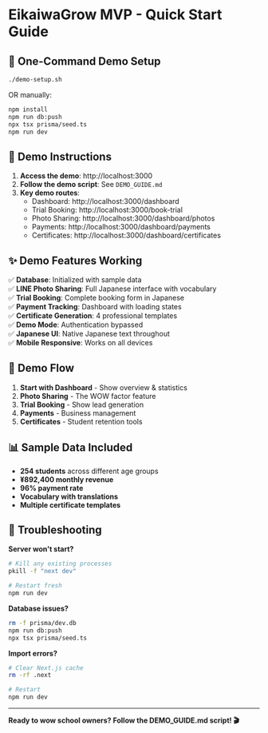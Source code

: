 # EikaiwaGrow MVP - Quick Start Guide

## 🚀 One-Command Demo Setup

```bash
./demo-setup.sh
```

OR manually:

```bash
npm install
npm run db:push
npx tsx prisma/seed.ts  
npm run dev
```

## 📖 Demo Instructions

1. **Access the demo**: http://localhost:3000
2. **Follow the demo script**: See `DEMO_GUIDE.md`
3. **Key demo routes**:
   - Dashboard: http://localhost:3000/dashboard
   - Trial Booking: http://localhost:3000/book-trial
   - Photo Sharing: http://localhost:3000/dashboard/photos
   - Payments: http://localhost:3000/dashboard/payments
   - Certificates: http://localhost:3000/dashboard/certificates

## ✨ Demo Features Working

✅ **Database**: Initialized with sample data  
✅ **LINE Photo Sharing**: Full Japanese interface with vocabulary  
✅ **Trial Booking**: Complete booking form in Japanese  
✅ **Payment Tracking**: Dashboard with loading states  
✅ **Certificate Generation**: 4 professional templates  
✅ **Demo Mode**: Authentication bypassed  
✅ **Japanese UI**: Native Japanese text throughout  
✅ **Mobile Responsive**: Works on all devices  

## 🎯 Demo Flow

1. **Start with Dashboard** - Show overview & statistics
2. **Photo Sharing** - The WOW factor feature  
3. **Trial Booking** - Show lead generation
4. **Payments** - Business management
5. **Certificates** - Student retention tools

## 📊 Sample Data Included

- **254 students** across different age groups
- **¥892,400 monthly revenue** 
- **96% payment rate**
- **Vocabulary with translations**
- **Multiple certificate templates**

## 🔧 Troubleshooting

**Server won't start?**
```bash
# Kill any existing processes
pkill -f "next dev"

# Restart fresh
npm run dev
```

**Database issues?**
```bash
rm -f prisma/dev.db
npm run db:push
npx tsx prisma/seed.ts
```

**Import errors?**
```bash
# Clear Next.js cache
rm -rf .next

# Restart
npm run dev
```

---

**Ready to wow school owners? Follow the DEMO_GUIDE.md script! 🎬**
